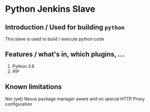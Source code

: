 # Python Jenkins Slave

## Introduction / Used for building `python` 
This slave is used to build / execute python code

## Features / what's in, which plugins, ...
1. Python 3.6
1. PIP

## Known limitations
Not (yet) Nexus package manager aware and no special HTTP Proxy configuration
